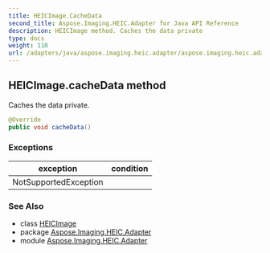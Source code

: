 ```yaml
---
title: HEICImage.CacheData
second_title: Aspose.Imaging.HEIC.Adapter for Java API Reference
description: HEICImage method. Caches the data private
type: docs
weight: 110
url: /adapters/java/aspose.imaging.heic.adapter/aspose.imaging.heic.adapter/heicimage/cachedata/
---
```


## HEICImage.cacheData method

Caches the data private.

```java
@Override
public void cacheData()
```

### Exceptions

| exception | condition |
| --- | --- |
| NotSupportedException |  |

### See Also

* class [HEICImage](../)
* package [Aspose.Imaging.HEIC.Adapter](../../../aspose.imaging.heic.adapter/)
* module [Aspose.Imaging.HEIC.Adapter](../../../)
